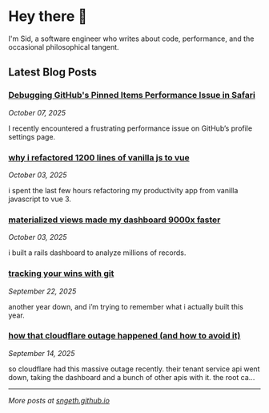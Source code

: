 # Hey there 👋

I'm Sid, a software engineer who writes about code, performance, and the occasional philosophical tangent.

## Latest Blog Posts

### [Debugging GitHub's Pinned Items Performance Issue in Safari](https://sngeth.github.io/performance/2025/10/07/debugging-github-safari-performance/)
*October 07, 2025*

I recently encountered a frustrating performance issue on GitHub’s profile settings page.

### [why i refactored 1200 lines of vanilla js to vue](https://sngeth.github.io/vue/javascript/refactoring/2025/10/03/refactoring-vanilla-js-to-vue/)
*October 03, 2025*

i spent the last few hours refactoring my productivity app from vanilla javascript to vue 3.

### [materialized views made my dashboard 9000x faster](https://sngeth.github.io/rails/performance/postgresql/2025/10/03/materialized-views-performance-case-study/)
*October 03, 2025*

i built a rails dashboard to analyze millions of records.

### [tracking your wins with git](https://sngeth.github.io/git/2025/09/22/tracking-your-wins-with-git/)
*September 22, 2025*

another year down, and i’m trying to remember what i actually built this year.

### [how that cloudflare outage happened (and how to avoid it)](https://sngeth.github.io/react/debugging/2025/09/14/cloudflare-useeffect-outage/)
*September 14, 2025*

so cloudflare had this massive outage recently. their tenant service api went down, taking the dashboard and a bunch of other apis with it. the root ca...


---

*More posts at [sngeth.github.io](https://sngeth.github.io)*
